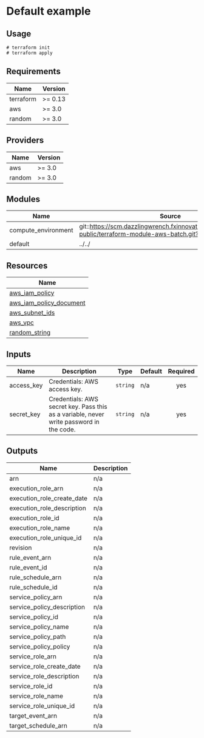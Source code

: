 # Default example

## Usage

```
# terraform init
# terraform apply
```

<!-- BEGINNING OF PRE-COMMIT-TERRAFORM DOCS HOOK -->
## Requirements

| Name | Version |
|------|---------|
| terraform | >= 0.13 |
| aws | >= 3.0 |
| random | >= 3.0 |

## Providers

| Name | Version |
|------|---------|
| aws | >= 3.0 |
| random | >= 3.0 |

## Modules

| Name | Source | Version |
|------|--------|---------|
| compute_environment | git::https://scm.dazzlingwrench.fxinnovation.com/fxinnovation-public/terraform-module-aws-batch.git?ref=0.1.1 |  |
| default | ../../ |  |

## Resources

| Name |
|------|
| [aws_iam_policy](https://registry.terraform.io/providers/hashicorp/aws/latest/docs/resources/iam_policy) |
| [aws_iam_policy_document](https://registry.terraform.io/providers/hashicorp/aws/latest/docs/data-sources/iam_policy_document) |
| [aws_subnet_ids](https://registry.terraform.io/providers/hashicorp/aws/latest/docs/data-sources/subnet_ids) |
| [aws_vpc](https://registry.terraform.io/providers/hashicorp/aws/latest/docs/data-sources/vpc) |
| [random_string](https://registry.terraform.io/providers/hashicorp/random/latest/docs/resources/string) |

## Inputs

| Name | Description | Type | Default | Required |
|------|-------------|------|---------|:--------:|
| access\_key | Credentials: AWS access key. | `string` | n/a | yes |
| secret\_key | Credentials: AWS secret key. Pass this as a variable, never write password in the code. | `string` | n/a | yes |

## Outputs

| Name | Description |
|------|-------------|
| arn | n/a |
| execution\_role\_arn | n/a |
| execution\_role\_create\_date | n/a |
| execution\_role\_description | n/a |
| execution\_role\_id | n/a |
| execution\_role\_name | n/a |
| execution\_role\_unique\_id | n/a |
| revision | n/a |
| rule\_event\_arn | n/a |
| rule\_event\_id | n/a |
| rule\_schedule\_arn | n/a |
| rule\_schedule\_id | n/a |
| service\_policy\_arn | n/a |
| service\_policy\_description | n/a |
| service\_policy\_id | n/a |
| service\_policy\_name | n/a |
| service\_policy\_path | n/a |
| service\_policy\_policy | n/a |
| service\_role\_arn | n/a |
| service\_role\_create\_date | n/a |
| service\_role\_description | n/a |
| service\_role\_id | n/a |
| service\_role\_name | n/a |
| service\_role\_unique\_id | n/a |
| target\_event\_arn | n/a |
| target\_schedule\_arn | n/a |
<!-- END OF PRE-COMMIT-TERRAFORM DOCS HOOK -->
